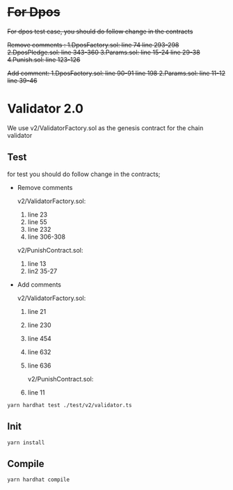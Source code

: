 # ~~For Dpos~~
~~For dpos test case, you should do follow change in the contracts~~

~~Remove comments :
1.DposFactory.sol:
line 74
line 293-298
2.DposPledge.sol:
line 343-360
3.Params.sol:
line 15-24
line 29-38
4.Punish.sol:
line 123-126~~

~~Add comment:
1.DposFactory.sol:
line 90-91
line 198
2.Params.sol:
line 11-12
line 39-46~~


# Validator 2.0

We use v2/ValidatorFactory.sol as the genesis contract for the chain validator
## Test
for test you should do follow change in the contracts;
- Remove comments

  v2/ValidatorFactory.sol:
  1. line 23
  2. line 55
  3. line 232
  4. line 306-308

  v2/PunishContract.sol:
  1. line 13
  2. lin2 35-27
- Add comments

  v2/ValidatorFactory.sol:
  1. line 21
  2. line 230
  3. line 454
  4. line 632
  5. line 636

     v2/PunishContract.sol:
  1. line 11
```
yarn hardhat test ./test/v2/validator.ts
```
## Init
```
yarn install
```
## Compile
```
yarn hardhat compile
```
